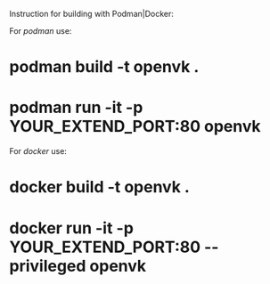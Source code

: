 Instruction for building with Podman|Docker:

For *podman* use:

# podman build -t openvk .
# podman run -it -p YOUR_EXTEND_PORT:80 openvk




For *docker* use:

# docker build -t openvk .
# docker run -it -p YOUR_EXTEND_PORT:80 --privileged openvk
